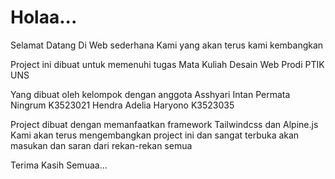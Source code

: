 # Holaa...
Selamat Datang Di Web sederhana Kami yang akan terus kami kembangkan

Project ini dibuat untuk memenuhi tugas Mata Kuliah Desain Web Prodi PTIK UNS

Yang dibuat oleh kelompok dengan anggota
Asshyari Intan Permata Ningrum K3523021
Hendra Adelia Haryono K3523035

Project dibuat dengan memanfaatkan framework Tailwindcss  dan Alpine.js
Kami akan terus mengembangkan project ini dan sangat terbuka akan masukan dan saran dari rekan-rekan semua

Terima Kasih Semuaa...


